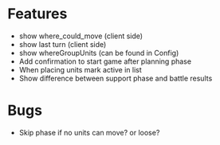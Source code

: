 Features
=======
- show where_could_move (client side)
- show last turn (client side)
- show whereGroupUnits (can be found in Config)
- Add confirmation to start game after planning phase
- When placing units mark active in list
- Show difference between support phase and battle results

Bugs
=======
- Skip phase if no units can move? or loose?
